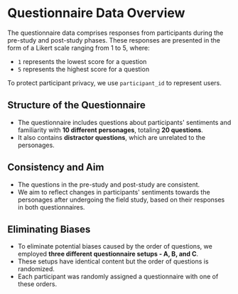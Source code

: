 # Questionnaire Data Overview

The questionnaire data comprises responses from participants during the pre-study and post-study phases. These responses are presented in the form of a Likert scale ranging from 1 to 5, where:

- `1` represents the lowest score for a question
- `5` represents the highest score for a question

To protect participant privacy, we use `participant_id` to represent users.

## Structure of the Questionnaire

- The questionnaire includes questions about participants' sentiments and familiarity with **10 different personages**, totaling **20 questions**.
- It also contains **distractor questions**, which are unrelated to the personages.

## Consistency and Aim

- The questions in the pre-study and post-study are consistent.
- We aim to reflect changes in participants' sentiments towards the personages after undergoing the field study, based on their responses in both questionnaires.

## Eliminating Biases

- To eliminate potential biases caused by the order of questions, we employed **three different questionnaire setups - A, B, and C**.
- These setups have identical content but the order of questions is randomized.
- Each participant was randomly assigned a questionnaire with one of these orders.
